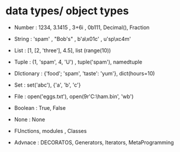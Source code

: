 # data types/ object types

- Number : 1234, 3.1415 , 3+6i , 0b111, Decimal(), Fraction

- String : 'spam' , "Bob's" , b'a\x01c' , u'sp\xc4m'

- List : [1, [2, 'three'], 4.5], list (range(10))

- Tuple : (1, 'spam', 4, 'U') , tuple('spam'), namedtuple 

- DIctionary : {'food'; 'spam', 'taste': 'yum'}, dict(hours=10)

- Set : set('abc'), {'a', 'b', 'c'}

- File : open('eggs.txt'), open(9r'C:\ham.bin', 'wb') 

- Boolean : True, False

- None : None

-  FUnctions, modules , Classes

- Advnace : DECORATOS, Generators, Iterators, MetaProgramming